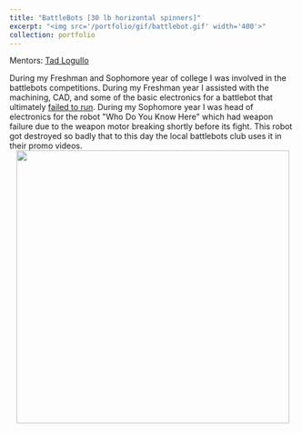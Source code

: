 ```yaml
---
title: "BattleBots [30 lb horizontal spinners]"
excerpt: "<img src='/portfolio/gif/battlebot.gif' width='400'>"
collection: portfolio
---
```

Mentors: [Tad Logullo](https://www.linkedin.com/in/tadlogullo/)

During my Freshman and Sophomore year of college I was involved in the battlebots competitions. During my Freshman year I assisted with the machining, CAD, and some of the basic electronics for a battlebot that ultimately [failed to run](https://www.youtube.com/watch?v=yUQY5pSI5T0). During my Sophomore year I was head of electronics for the robot "Who Do You Know Here" which had weapon failure due to the weapon motor breaking shortly before its fight. This robot got destroyed so badly that to this day the local battlebots club uses it in their promo videos.
[<img src="/portfolio/gif/battlebot.gif" width="480" style="display: block; margin: 0 auto" />]( https://www.youtube.com/watch?v=55PbpuUi2n0 "WDYKH" )
